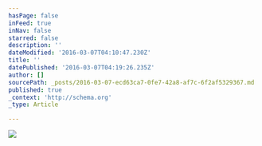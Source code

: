 ```yaml
---
hasPage: false
inFeed: true
inNav: false
starred: false
description: ''
dateModified: '2016-03-07T04:10:47.230Z'
title: ''
datePublished: '2016-03-07T04:19:26.235Z'
author: []
sourcePath: _posts/2016-03-07-ecd63ca7-0fe7-42a8-af7c-6f2af5329367.md
published: true
_context: 'http://schema.org'
_type: Article

---
```

![](https://the-grid-user-content.s3-us-west-2.amazonaws.com/08259b53-8afc-4c05-a67f-3ef8bf5bafd1.jpg)